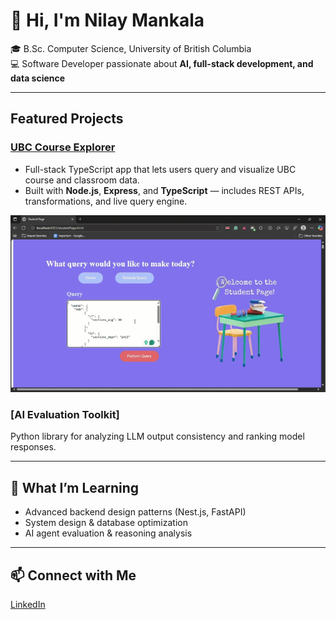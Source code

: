# 👋 Hi, I'm Nilay Mankala

🎓 B.Sc. Computer Science, University of British Columbia  
💻 Software Developer passionate about **AI, full-stack development, and data science**  

---

##  Featured Projects

###  [UBC Course Explorer](https://github.com/nilay1710/InsightUBC)
- Full-stack TypeScript app that lets users query and visualize UBC course and classroom data.  
- Built with **Node.js**, **Express**, and **TypeScript** — includes REST APIs, transformations, and live query engine.  


![Project Demo](https://github.com/nilay1710/InsightUBC/blob/main/project_team055/frontend/gif.gif)

###  [AI Evaluation Toolkit]
Python library for analyzing LLM output consistency and ranking model responses.  

---

## 🧠 What I’m Learning
- Advanced backend design patterns (Nest.js, FastAPI)  
- System design & database optimization  
- AI agent evaluation & reasoning analysis  

---

## 📫 Connect with Me
[LinkedIn](https://www.linkedin.com/in/nilay-mankala/)
